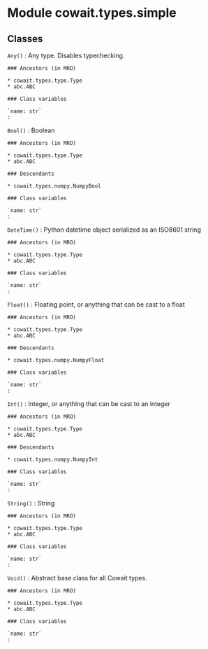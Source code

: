 Module cowait.types.simple
==========================

Classes
-------

`Any()`
:   Any type. Disables typechecking.

    ### Ancestors (in MRO)

    * cowait.types.type.Type
    * abc.ABC

    ### Class variables

    `name: str`
    :

`Bool()`
:   Boolean

    ### Ancestors (in MRO)

    * cowait.types.type.Type
    * abc.ABC

    ### Descendants

    * cowait.types.numpy.NumpyBool

    ### Class variables

    `name: str`
    :

`DateTime()`
:   Python datetime object serialized as an ISO8601 string

    ### Ancestors (in MRO)

    * cowait.types.type.Type
    * abc.ABC

    ### Class variables

    `name: str`
    :

`Float()`
:   Floating point, or anything that can be cast to a float

    ### Ancestors (in MRO)

    * cowait.types.type.Type
    * abc.ABC

    ### Descendants

    * cowait.types.numpy.NumpyFloat

    ### Class variables

    `name: str`
    :

`Int()`
:   Integer, or anything that can be cast to an integer

    ### Ancestors (in MRO)

    * cowait.types.type.Type
    * abc.ABC

    ### Descendants

    * cowait.types.numpy.NumpyInt

    ### Class variables

    `name: str`
    :

`String()`
:   String

    ### Ancestors (in MRO)

    * cowait.types.type.Type
    * abc.ABC

    ### Class variables

    `name: str`
    :

`Void()`
:   Abstract base class for all Cowait types.

    ### Ancestors (in MRO)

    * cowait.types.type.Type
    * abc.ABC

    ### Class variables

    `name: str`
    :